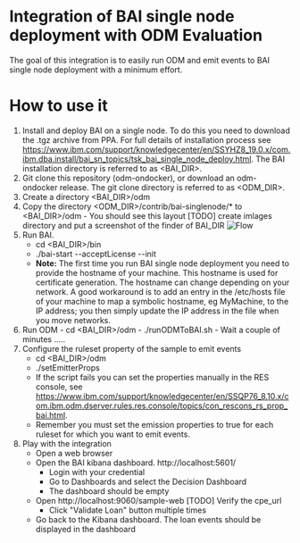# Integration of BAI single node deployment with ODM Evaluation

The goal of this integration is to easily run ODM and emit events to BAI single node deployment with a minimum effort.


# How to use it

  1. Install and deploy BAI on a single node. To do this you need to download the .tgz archive from PPA. For full details of installation process see https://www.ibm.com/support/knowledgecenter/en/SSYHZ8_19.0.x/com.ibm.dba.install/bai_sn_topics/tsk_bai_single_node_deploy.html. The BAI installation directory is referred to as <BAI_DIR>.
  2. Git clone this repository (odm-ondocker), or download an odm-ondocker release. The git clone directory is referred to as <ODM_DIR>.
  3. Create a directory <BAI_DIR>/odm
  4. Copy the directory <ODM_DIR>/contrib/bai-singlenode/* to <BAI_DIR>/odm
    - You should see this layout
    [TODO] create imlages directory and put a screenshot of the finder of BAI_DIR
    ![Flow](images/BAI_DIR.png "Finder showing BAI_DIR")
  5. Run BAI.
      - cd <BAI_DIR>/bin
      - ./bai-start --acceptLicense --init
      - <b>Note:</b> 
     The first time you run BAI single node deployment you need to provide the hostname of your machine. This hostname is used for certificate generation. The hostname can change depending on your network. 
     A good workaround is to add an entry in the /etc/hosts file of your machine to map a symbolic hostname, eg MyMachine, to the IP address; you then simply update the IP address in the file when you move networks. 
  6. Run ODM
    - cd <BAI_DIR>/odm
    - ./runODMToBAI.sh
    - Wait a couple of minutes .....
  7. Configure the ruleset property of the sample to emit events
      - cd <BAI_DIR>/odm
      - ./setEmitterProps
      - If the script fails you can set the properties manually in the RES console, see https://www.ibm.com/support/knowledgecenter/en/SSQP76_8.10.x/com.ibm.odm.dserver.rules.res.console/topics/con_rescons_rs_prop_bai.html.
      - Remember you must set the emission properties to true for each ruleset for which you want to emit events.
  8. Play with the integration
      - Open a web browser
      - Open the BAI kibana dashboard. http://localhost:5601/
        - Login with your credential
        - Go to Dashboards and select the Decision Dashboard
        - The dashboard should be empty
      - Open http://localhost:9060/sample-web [TODO] Verify the cpe_url
        - Click "Validate Loan" button multiple times
      - Go back to the Kibana dashboard. The loan events should be displayed in the dashboard
